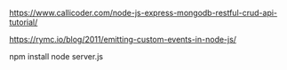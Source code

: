 https://www.callicoder.com/node-js-express-mongodb-restful-crud-api-tutorial/

https://rymc.io/blog/2011/emitting-custom-events-in-node-js/

npm install
node server.js

